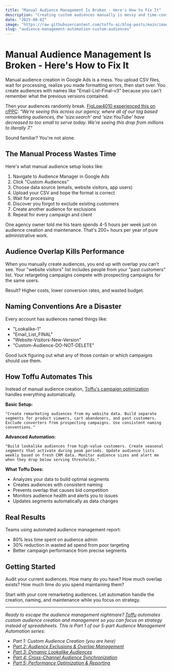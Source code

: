 ```yaml
---
title: "Manual Audience Management Is Broken - Here's How to Fix It"
description: "Creating custom audiences manually is messy and time-consuming. Here's how to automate the entire process and stop wasting time on audience admin."
date: "2025-08-02" 
image: "https://raw.githubusercontent.com/toffu-ai/blog-posts/main/images/audience-management-automation-hero.avif"
slug: "audience-management-automation-custom-audiences"
---
```


# Manual Audience Management Is Broken - Here's How to Fix It

Manual audience creation in Google Ads is a mess. You upload CSV files, wait for processing, realize you made formatting errors, then start over. You create audiences with names like "Email-List-Final-v3" because you can't remember what the previous versions contained.

Then your audiences randomly break. [FigLow4010 experienced this on r/PPC](https://reddit.com/r/PPC/comments/1l7josu/google_ads_youtube_and_search_audiences_dropped/): *"We're seeing this across our agency, where all of our tag based remarketing audiences, the 'size:search' and 'size:YouTube' have decreased to too small to serve today. We're seeing this drop from millions to literally 7."*

Sound familiar? You're not alone.

## The Manual Process Wastes Time

Here's what manual audience setup looks like:

1. Navigate to Audience Manager in Google Ads
2. Click "Custom Audiences" 
3. Choose data source (emails, website visitors, app users)
4. Upload your CSV and hope the format is correct
5. Wait for processing
6. Discover you forgot to exclude existing customers
7. Create another audience for exclusions
8. Repeat for every campaign and client

One agency owner told me his team spends 4-5 hours per week just on audience creation and maintenance. That's 200+ hours per year of pure administrative work.

## Audience Overlap Kills Performance

When you manually create audiences, you end up with overlap you can't see. Your "website visitors" list includes people from your "past customers" list. Your retargeting campaigns compete with prospecting campaigns for the same users.

Result? Higher costs, lower conversion rates, and wasted budget.

## Naming Conventions Are a Disaster

Every account has audiences named things like:
- "Lookalike-1"
- "Email_List_FINAL" 
- "Website-Visitors-New-Version"
- "Custom-Audience-DO-NOT-DELETE"

Good luck figuring out what any of those contain or which campaigns should use them.

## How Toffu Automates This

Instead of manual audience creation, [Toffu's campaign optimization](https://toffu.ai/academy/campaign-optimization) handles everything automatically.

**Basic Setup:**
```
"Create remarketing audiences from my website data. Build separate segments for product viewers, cart abandoners, and past customers. Exclude converters from prospecting campaigns. Use consistent naming conventions."
```

**Advanced Automation:**
```
"Build lookalike audiences from high-value customers. Create seasonal segments that activate during peak periods. Update audience lists weekly based on fresh CRM data. Monitor audience sizes and alert me when they drop below serving thresholds."
```

**What Toffu Does:**
- Analyzes your data to build optimal segments
- Creates audiences with consistent naming
- Prevents overlap that causes bid competition  
- Monitors audience health and alerts you to issues
- Updates segments automatically as data changes

## Real Results

Teams using automated audience management report:
- 80% less time spent on audience admin
- 30% reduction in wasted ad spend from poor targeting
- Better campaign performance from precise segments

## Getting Started

Audit your current audiences. How many do you have? How much overlap exists? How much time do you spend maintaining them?

Start with your core remarketing audiences. Let automation handle the creation, naming, and maintenance while you focus on strategy.

---

*Ready to escape the audience management nightmare? [Toffu](https://toffu.ai) automates custom audience creation and management so you can focus on strategy instead of spreadsheets.*
*This is Part 1 of our 5-part Audience Management Automation series:*
- *Part 1: Custom Audience Creation (you are here)*
- *[Part 2: Audience Exclusions & Overlap Management](https://toffu.ai/blog/audience-exclusions-overlap-management-automation)*
- *[Part 3: Dynamic Lookalike Audiences](https://toffu.ai/blog/dynamic-lookalike-audiences-automation)*
- *[Part 4: Cross-Channel Audience Synchronization](https://toffu.ai/blog/cross-channel-audience-synchronization-automation)*
- *[Part 5: Performance Optimization & Reporting](https://toffu.ai/blog/audience-performance-optimization-reporting-automation)*
